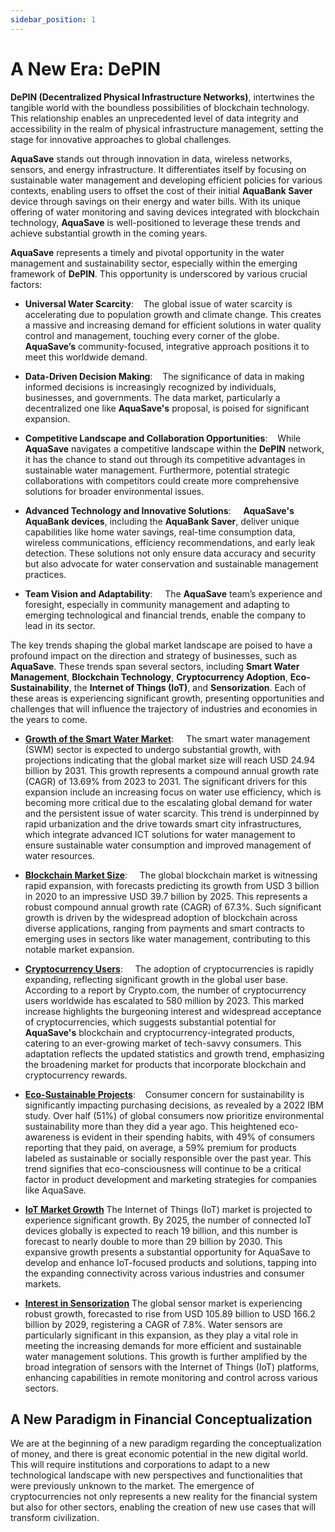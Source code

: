 ```yaml
---
sidebar_position: 1
---
```

# A New Era: DePIN

**DePIN (Decentralized Physical Infrastructure Networks)**, intertwines the tangible world with the boundless possibilities of blockchain technology. This relationship enables an unprecedented level of data integrity and accessibility in the realm of physical infrastructure management, setting the stage for innovative approaches to global challenges.

**AquaSave** stands out through innovation in data, wireless networks, sensors, and energy infrastructure. It differentiates itself by focusing on sustainable water management and developing efficient policies for various contexts, enabling users to offset the cost of their initial **AquaBank Saver** device through savings on their energy and water bills. With its unique offering of water monitoring and saving devices integrated with blockchain technology, **AquaSave** is well-positioned to leverage these trends and achieve substantial growth in the coming years.

**AquaSave** represents a timely and pivotal opportunity in the water management and sustainability sector, especially within the emerging framework of **DePIN**. This opportunity is underscored by various crucial factors:

- **Universal Water Scarcity**: 
   The global issue of water scarcity is accelerating due to population growth and climate change. This creates a massive and increasing demand for efficient solutions in water quality control and management, touching every corner of the globe. **AquaSave’s** community-focused, integrative approach positions it to meet this worldwide demand.

- **Data-Driven Decision Making**: 
   The significance of data in making informed decisions is increasingly recognized by individuals, businesses, and governments. The data market, particularly a decentralized one like **AquaSave's** proposal, is poised for significant expansion.

- **Competitive Landscape and Collaboration Opportunities**: 
   While **AquaSave** navigates a competitive landscape within the **DePIN** network, it has the chance to stand out through its competitive advantages in sustainable water management. Furthermore, potential strategic collaborations with competitors could create more comprehensive solutions for broader environmental issues.

- **Advanced Technology and Innovative Solutions**:  
  **AquaSave's AquaBank devices**, including the **AquaBank Saver**, deliver unique capabilities like home water savings, real-time consumption data, wireless communications, efficiency recommendations, and early leak detection. These solutions not only ensure data accuracy and security but also advocate for water conservation and sustainable management practices.

- **Team Vision and Adaptability**:  
  The **AquaSave** team’s experience and foresight, especially in community management and adapting to emerging technological and financial trends, enable the company to lead in its sector.

The key trends shaping the global market landscape are poised to have a profound impact on the direction and strategy of businesses, such as **AquaSave**. These trends span several sectors, including **Smart Water Management**, **Blockchain Technology**, **Cryptocurrency Adoption**, **Eco-Sustainability**, the **Internet of Things (IoT)**, and **Sensorization**. Each of these areas is experiencing significant growth, presenting opportunities and challenges that will influence the trajectory of industries and economies in the years to come.
- [**Growth of the Smart Water Market**](https://www.wateronline.com/doc/global-smart-water-management-market-size-projected-reach-growing-cagr-straits-research-0001#:~:text=The%20global%20smart%20water%20management,divided%20into%20solutions%20and%20services.):  
  The smart water management (SWM) sector is expected to undergo substantial growth, with projections indicating that the global market size will reach USD 24.94 billion by 2031. This growth represents a compound annual growth rate (CAGR) of 13.69% from 2023 to 2031. The significant drivers for this expansion include an increasing focus on water use efficiency, which is becoming more critical due to the escalating global demand for water and the persistent issue of water scarcity. This trend is underpinned by rapid urbanization and the drive towards smart city infrastructures, which integrate advanced ICT solutions for water management to ensure sustainable water consumption and improved management of water resources.

- [**Blockchain Market Size**](https://www.marketsandmarkets.com/Market-Reports/blockchain-technology-market-90100890.html):  
  The global blockchain market is witnessing rapid expansion, with forecasts predicting its growth from USD 3 billion in 2020 to an impressive USD 39.7 billion by 2025. This represents a robust compound annual growth rate (CAGR) of 67.3%. Such significant growth is driven by the widespread adoption of blockchain across diverse applications, ranging from payments and smart contracts to emerging uses in sectors like water management, contributing to this notable market expansion.

- [**Cryptocurrency Users**](https://crypto.com/company-news/global-cryptocurrency-owners-grow-to-580-million-through-2023):  
  The adoption of cryptocurrencies is rapidly expanding, reflecting significant growth in the global user base. According to a report by Crypto.com, the number of cryptocurrency users worldwide has escalated to 580 million by 2023. This marked increase highlights the burgeoning interest and widespread acceptance of cryptocurrencies, which suggests substantial potential for **AquaSave's** blockchain and cryptocurrency-integrated products, catering to an ever-growing market of tech-savvy consumers. This adaptation reflects the updated statistics and growth trend, emphasizing the broadening market for products that incorporate blockchain and cryptocurrency rewards.

- [**Eco-Sustainable Projects**](https://newsroom.ibm.com/2022-04-13-IBM-Global-Consumer-Study-Sustainability-Actions-Can-Speak-Louder-Than-Intent): 
   Consumer concern for sustainability is significantly impacting purchasing decisions, as revealed by a 2022 IBM study. Over half (51%) of global consumers now prioritize environmental sustainability more than they did a year ago. This heightened eco-awareness is evident in their spending habits, with 49% of consumers reporting that they paid, on average, a 59% premium for products labeled as sustainable or socially responsible over the past year​. This trend signifies that eco-consciousness will continue to be a critical factor in product development and marketing strategies for companies like AquaSave.

- [**IoT Market Growth**](https://www.statista.com/statistics/1183457/iot-connected-devices-worldwide/)
The Internet of Things (IoT) market is projected to experience significant growth. By 2025, the number of connected IoT devices globally is expected to reach 19 billion, and this number is forecast to nearly double to more than 29 billion by 2030. This expansive growth presents a substantial opportunity for AquaSave to develop and enhance IoT-focused products and solutions, tapping into the expanding connectivity across various industries and consumer markets.

- [**Interest in Sensorization**](https://www.mordorintelligence.com/industry-reports/global-sensors-market)
The global sensor market is experiencing robust growth, forecasted to rise from USD 105.89 billion to USD 166.2 billion by 2029, registering a CAGR of 7.8%. Water sensors are particularly significant in this expansion, as they play a vital role in meeting the increasing demands for more efficient and sustainable water management solutions. This growth is further amplified by the broad integration of sensors with the Internet of Things (IoT) platforms, enhancing capabilities in remote monitoring and control across various sectors.

## A New Paradigm in Financial Conceptualization
We are at the beginning of a new paradigm regarding the conceptualization of money, and there is great economic potential in the new digital world. This will require institutions and corporations to adapt to a new technological landscape with new perspectives and functionalities that were previously unknown to the market. The emergence of cryptocurrencies not only represents a new reality for the financial system but also for other sectors, enabling the creation of new use cases that will transform civilization.